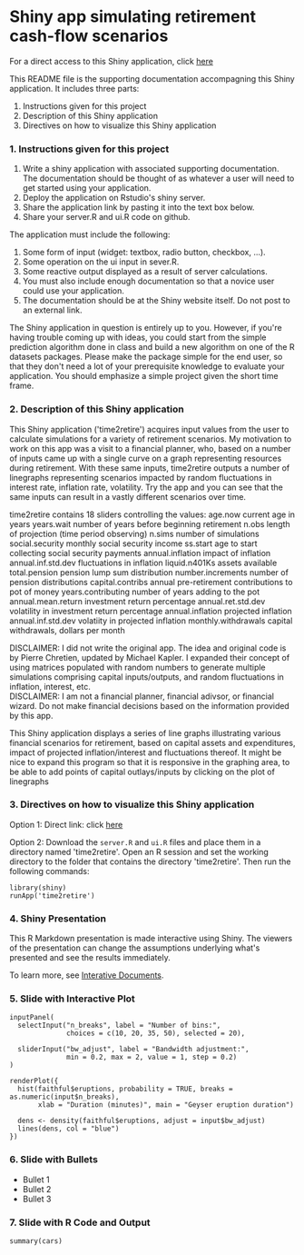 # Shiny app simulating retirement cash-flow scenarios

For a direct access to this Shiny application, click [here](https://neeraj5699.shinyapps.io/time2retire-master)

This README file is the supporting documentation accompagning this Shiny application. It includes three parts: 

1. Instructions given for this project
2. Description of this Shiny application
3. Directives on how to visualize this Shiny application

### 1. Instructions given for this project

1. Write a shiny application with associated supporting documentation. The documentation should be thought of as whatever a user will need to get started using your application. 
2. Deploy the application on Rstudio's shiny server.
3. Share the application link by pasting it into the text box below. 
4. Share your server.R and ui.R code on github. 

The application must include the following:

1. Some form of input (widget: textbox, radio button, checkbox, ...).
2. Some operation on the ui input in sever.R.
3. Some reactive output displayed as a result of server calculations.
4. You must also include enough documentation so that a novice user could use your application.
5. The documentation should be at the Shiny website itself. Do not post to an external link.

The Shiny application in question is entirely up to you. However, if you're having trouble coming up with ideas, you could start from the simple prediction algorithm done in class and build a new algorithm on one of the R datasets packages. Please make the package simple for the end user, so that they don't need a lot of your prerequisite knowledge to evaluate your application. You should emphasize a simple project given the short time frame.  

### 2. Description of this Shiny application

This Shiny application ('time2retire') acquires input values from the user to calculate simulations for a variety of retirement scenarios.   My motivation to work on this app was a visit to a financial planner, who, based on a number of inputs came up with a single curve on a graph representing resources during retirement.  With these same inputs, time2retire outputs a number of linegraphs representing scenarios impacted by random fluctuations in interest rate, inflation rate, volatility.  Try the app and you can see that the same inputs can result in a vastly different scenarios over time.  

time2retire contains 18 sliders controlling the values:
  age.now             current age in years
  years.wait          number of years before beginning retirement
  n.obs               length of projection (time period observing)
  n.sims              number of simulations
  social.security     monthly social security income
  ss.start            age to start collecting social security payments
  annual.inflation    impact of inflation
  annual.inf.std.dev  fluctuations in inflation
  liquid.n401Ks       assets available
  total.pension       pension lump sum distribution
  number.increments   number of pension distributions
  capital.contribs    annual pre-retirement contributions to pot of money 
  years.contributing  number of years adding to the pot
  annual.mean.return  investment return percentage
  annual.ret.std.dev  volatility in investment return percentage 
  annual.inflation    projected inflation
  annual.inf.std.dev  volatiity in projected inflation
  monthly.withdrawals capital withdrawals, dollars per month 


DISCLAIMER:  I did not write the original app.  The idea and original code is by Pierre Chretien, updated by Michael Kapler.  I expanded their concept of using matrices populated with random numbers to generate multiple simulations comprising capital inputs/outputs, and random fluctuations in inflation, interest, etc.   
DISCLAIMER:  I am not a financial planner, financial adivsor, or financial wizard.  Do not make financial decisions based on the information provided by this app.


This Shiny application displays a series of line graphs illustrating various financial scenarios for retirement, based on capital assets and expenditures, impact of projected inflation/interest and fluctuations thereof.  It might be nice to expand this program so that it is responsive in the graphing area, to be able to add points of capital outlays/inputs by clicking on the plot of linegraphs


### 3. Directives on how to visualize this Shiny application

Option 1: Direct link: click [here](https://neeraj5699.shinyapps.io/time2retire-master)

Option 2: Download the `server.R` and `ui.R` files and place them in a directory named 'time2retire'. Open an R session and set the working directory to the folder that contains the directory 'time2retire'. Then run the following commands:

```
library(shiny)
runApp('time2retire')
```

### 4. Shiny Presentation

This R Markdown presentation is made interactive using Shiny. The viewers of the presentation can change the assumptions underlying what's presented and see the results immediately. 

To learn more, see [Interative Documents](http://rmarkdown.rstudio.com/authoring_shiny.html).

### 5. Slide with Interactive Plot

```{r, echo=FALSE}
inputPanel(
  selectInput("n_breaks", label = "Number of bins:",
              choices = c(10, 20, 35, 50), selected = 20),
  
  sliderInput("bw_adjust", label = "Bandwidth adjustment:",
              min = 0.2, max = 2, value = 1, step = 0.2)
)

renderPlot({
  hist(faithful$eruptions, probability = TRUE, breaks = as.numeric(input$n_breaks),
       xlab = "Duration (minutes)", main = "Geyser eruption duration")
  
  dens <- density(faithful$eruptions, adjust = input$bw_adjust)
  lines(dens, col = "blue")
})
```

### 6. Slide with Bullets

- Bullet 1
- Bullet 2
- Bullet 3

### 7. Slide with R Code and Output

```{r}
summary(cars)
```
